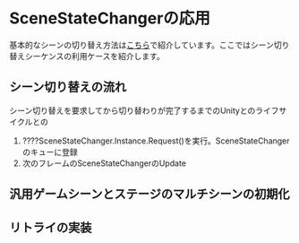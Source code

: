 # SceneStateChangerの応用

基本的なシーンの切り替え方法は[こちら](howto_changescene.md)で紹介しています。ここではシーン切り替えシーケンスの利用ケースを紹介します。

## シーン切り替えの流れ

シーン切り替えを要求してから切り替わりが完了するまでのUnityとのライフサイクルとの

1. ????SceneStateChanger.Instance.Request()を実行。SceneStateChangerのキューに登録
1. 次のフレームのSceneStateChangerのUpdate



## 汎用ゲームシーンとステージのマルチシーンの初期化


## リトライの実装


